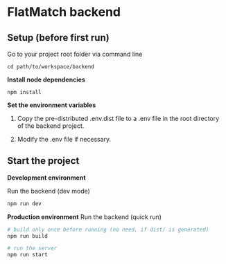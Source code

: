 # FlatMatch backend

## Setup (before first run)

Go to your project root folder via command line
```
cd path/to/workspace/backend
```

**Install node dependencies**

```
npm install
```

**Set the environment variables**

1. Copy the pre-distributed .env.dist file to a .env file in the root directory of the backend project.

2. Modify the .env file if necessary.

## Start the project

**Development environment**

Run the backend (dev mode)
```sh
npm run dev
```

**Production environment**
Run the backend (quick run)
```sh
# build only once before running (no need, if dist/ is generated)
npm run build

# run the server
npm run start
```